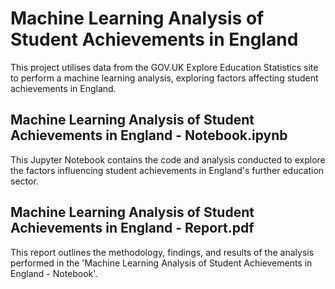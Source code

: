 # Machine Learning Analysis of Student Achievements in England
This project utilises data from the GOV.UK Explore Education Statistics site to perform a machine learning analysis, exploring factors affecting student achievements in England.

## Machine Learning Analysis of Student Achievements in England - Notebook.ipynb
This Jupyter Notebook contains the code and analysis conducted to explore the factors influencing student achievements in England's further education sector.

## Machine Learning Analysis of Student Achievements in England - Report.pdf
This report outlines the methodology, findings, and results of the analysis performed in the 'Machine Learning Analysis of Student Achievements in England - Notebook'.